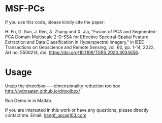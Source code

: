 # MSF-PCs
If you use this code, please kindly cite the paper: 

H. Fu, G. Sun, J. Ren, A. Zhang and X. Jia, "Fusion of PCA and Segmented-PCA Domain Multiscale 2-D-SSA for Effective Spectral-Spatial Feature Extraction and Data Classification in Hyperspectral Imagery," in IEEE Transactions on Geoscience and Remote Sensing, vol. 60, pp. 1-14, 2022, Art no. 5500214, doi: https://doi.org/10.1109/TGRS.2020.3034656.

# Usage
Unzip the drtoolbox——dimensionality reduction toolbox http://lvdmaaten.github.io/drtoolbox/

Run Demo.m in Matlab.

if you are interested in this work or have any questions, please directly contact me. Email: hangf_upc@163.com
